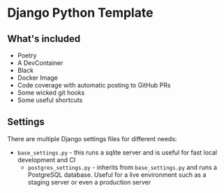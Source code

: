 # Django Python Template

## What's included

+ Poetry
+ A DevContainer
+ Black
+ Docker Image
+ Code coverage with automatic posting to GitHub PRs
+ Some wicked git hooks
+ Some useful shortcuts

## Settings

There are multiple Django settings files for different needs:

+ `base_settings.py` - this runs a sqlite server and is useful for fast local development and CI
  + `postgres_settings.py` - inherits from `base_settings.py` and runs a PostgreSQL database. Useful for a live environment such as a staging server or even a production server
